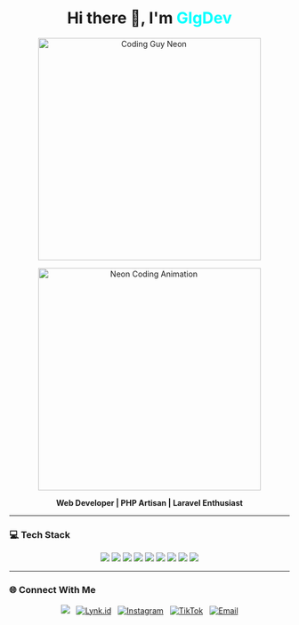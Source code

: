 <h1 align="center">Hi there 👋, I'm <span style="color:#00ffff;">GlgDev</span></h1>

<p align="center">
  <img src="https://i.pinimg.com/originals/06/b9/ae/06b9aeed1a3b8f1d50ba08f3cd8851c8.gif" alt="Coding Guy Neon" width="400"/>
</p>

<p align="center">
  <img src="https://i.pinimg.com/originals/f1/e7/34/f1e734f9cade86fe737a9aa404ad5677.gif" alt="Neon Coding Animation" width="400"/>
</p>

<p align="center">
  <b>Web Developer | PHP Artisan | Laravel Enthusiast</b>
</p>

---

### 💻 Tech Stack

<p align="center">
  <img src="https://img.shields.io/badge/HTML-E34F26?style=for-the-badge&logo=html5&logoColor=white" />
  <img src="https://img.shields.io/badge/CSS-1572B6?style=for-the-badge&logo=css3&logoColor=white" />
  <img src="https://img.shields.io/badge/JavaScript-F7DF1E?style=for-the-badge&logo=javascript&logoColor=black" />
  <img src="https://img.shields.io/badge/jQuery-0769AD?style=for-the-badge&logo=jquery&logoColor=white" />
  <img src="https://img.shields.io/badge/PHP-777BB4?style=for-the-badge&logo=php&logoColor=white" />
  <img src="https://img.shields.io/badge/MySQL-4479A1?style=for-the-badge&logo=mysql&logoColor=white" />
  <img src="https://img.shields.io/badge/Laravel-FB503B?style=for-the-badge&logo=laravel&logoColor=white" />
  <img src="https://img.shields.io/badge/Livewire-4E1EE1?style=for-the-badge&logo=livewire&logoColor=white" />
  <img src="https://img.shields.io/badge/Bootstrap-7952B3?style=for-the-badge&logo=bootstrap&logoColor=white" />
</p>

---

### 🌐 Connect With Me

<p align="center">
  <a href="https://github.com/sogolbrik">
    <img src="https://img.shields.io/badge/GitHub-181717?style=for-the-badge&logo=github&logoColor=white"/></a>
  &nbsp;
  <a href="https://lynk.id/glngbrik" target="_blank">
    <img src="https://img.shields.io/badge/Lynk.id-glngbrik-4c1?style=for-the-badge&logo=linktree&logoColor=white" alt="Lynk.id"/></a>
  &nbsp;
  <a href="https://instagram.com/glgdev" target="_blank">
    <img src="https://img.shields.io/badge/Instagram-E4405F?style=for-the-badge&logo=instagram&logoColor=white" alt="Instagram"/></a>
  &nbsp;
  <a href="https://www.tiktok.com/@glgdev70" target="_blank">
    <img src="https://img.shields.io/badge/TikTok-000000?style=for-the-badge&logo=tiktok&logoColor=white" alt="TikTok"/></a>
  &nbsp;
  <a href="mailto:gilangsampurno125@gmail.com" target="_blank">
    <img src="https://img.shields.io/badge/Email-D14836?style=for-the-badge&logo=gmail&logoColor=white" alt="Email"/></a>
</p>
